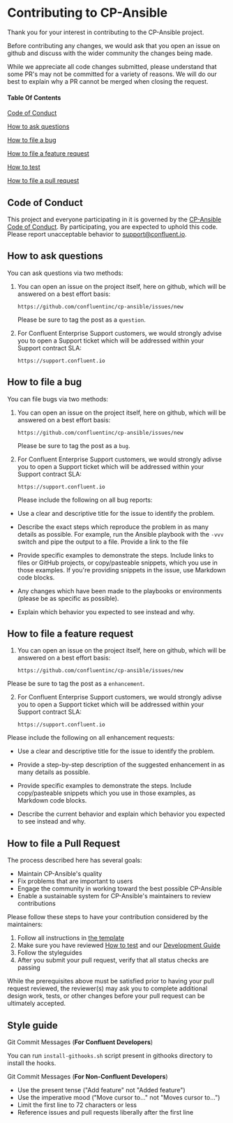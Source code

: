 # Contributing to CP-Ansible

Thank you for your interest in contributing to the CP-Ansible project.

Before contributing any changes, we would ask that you open an issue on github and discuss with the wider community the changes being made.

While we appreciate all code changes submitted, please understand that some PR's may not be committed for a variety of reasons.  We will do our best to explain why a PR cannot be merged when closing the request.

#### Table Of Contents

[Code of Conduct](#code-of-conduct)

[How to ask questions](#how-to-ask-questions)

[How to file a bug](#how-to-file-a-bug)

[How to file a feature request](#how-to-file-a-feature-request)

[How to test](#how-to-test)

[How to file a pull request](#how-to-file-a-pull-request)


## Code of Conduct

This project and everyone participating in it is governed by the [CP-Ansible Code of Conduct](CODE_OF_CONDUCT.md). By participating, you are expected to uphold this code. Please report unacceptable behavior to [support@confluent.io](mailto:support@confluent.io).

## How to ask questions

You can ask questions via two methods:

1. You can open an issue on the project itself, here on github, which will be answered on a best effort basis:

    ```https://github.com/confluentinc/cp-ansible/issues/new```

    Please be sure to tag the post as a `question`.


2. For Confluent Enterprise Support customers, we would strongly advise you to open a Support ticket which will be addressed within your Support contract SLA:

    ```https://support.confluent.io```


## How to file a bug

You can file bugs via two methods:

1. You can open an issue on the project itself, here on github, which will be answered on a best effort basis:

    ```https://github.com/confluentinc/cp-ansible/issues/new```

    Please be sure to tag the post as a `bug`.

2. For Confluent Enterprise Support customers, we would strongly adivse you to open a Support ticket which will be addressed within your Support contract SLA:

    ```https://support.confluent.io```

    Please include the following on all bug reports:

* Use a clear and descriptive title for the issue to identify the problem.

* Describe the exact steps which reproduce the problem in as many details as possible. For example, run the Ansible playbook with the `-vvv` switch and pipe the output to a file.  Provide a link to the file

* Provide specific examples to demonstrate the steps. Include links to files or GitHub projects, or copy/pasteable snippets, which you use in those examples. If you're providing snippets in the issue, use Markdown code blocks.

* Any changes which have been made to the playbooks or environments (please be as specific as possible).

* Explain which behavior you expected to see instead and why.

## How to file a feature request

1. You can open an issue on the project itself, here on github, which will be answered on a best effort basis:

    ```https://github.com/confluentinc/cp-ansible/issues/new```

Please be sure to tag the post as a `enhancement`.

2. For Confluent Enterprise Support customers, we would strongly adivse you to open a Support ticket which will be addressed within your Support contract SLA:

    ```https://support.confluent.io```

Please include the following on all enhancement requests:

* Use a clear and descriptive title for the issue to identify the problem.

* Provide a step-by-step description of the suggested enhancement in as many details as possible.

* Provide specific examples to demonstrate the steps. Include copy/pasteable snippets which you use in those examples, as Markdown code blocks.

* Describe the current behavior and explain which behavior you expected to see instead and why.

## How to file a Pull Request

The process described here has several goals:

* Maintain CP-Ansible's quality
* Fix problems that are important to users
* Engage the community in working toward the best possible CP-Ansible
* Enable a sustainable system for CP-Ansible's maintainers to review contributions

Please follow these steps to have your contribution considered by the maintainers:

1. Follow all instructions in [the template](PULL_REQUEST_TEMPLATE.md)
2. Make sure you have reviewed [How to test](HOW_TO_TEST.md) and our [Development Guide](DEVELOPMENT_GUIDE.md)
3. Follow the styleguides
4. After you submit your pull request, verify that all status checks are passing

While the prerequisites above must be satisfied prior to having your pull request reviewed, the reviewer(s) may ask you to complete additional design work, tests, or other changes before your pull request can be ultimately accepted.


## Style guide

Git Commit Messages (**For Confluent Developers**)

You can run `install-githooks.sh` script present in githooks directory to install the hooks. 

Git Commit Messages (**For Non-Confluent Developers**)
* Use the present tense ("Add feature" not "Added feature")
* Use the imperative mood ("Move cursor to..." not "Moves cursor to...")
* Limit the first line to 72 characters or less
* Reference issues and pull requests liberally after the first line

